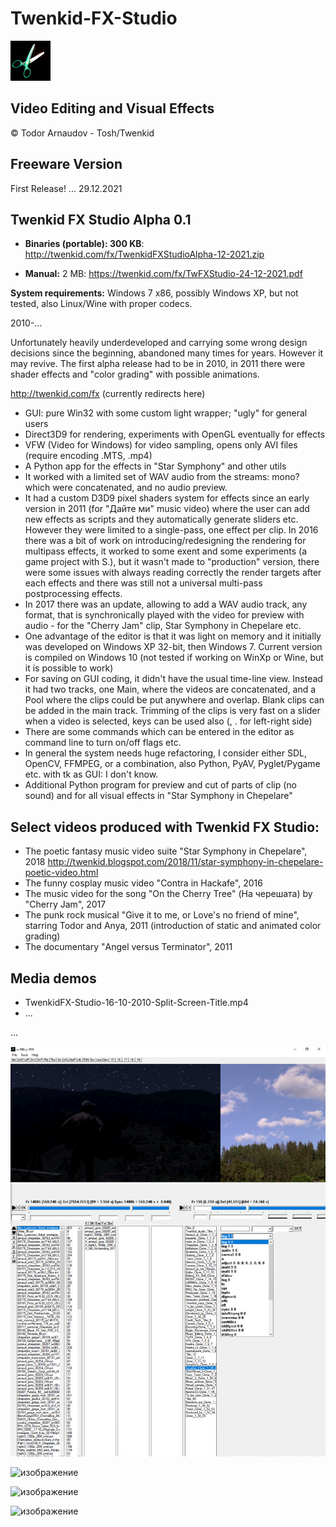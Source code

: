 # Twenkid-FX-Studio

![image](/Releases/TwenkidFX-Alpha-10-2021-Win32/fx.png)

## Video Editing and Visual Effects 

&copy; Todor Arnaudov - Tosh/Twenkid

## Freeware Version

First Release! ... 29.12.2021

## Twenkid FX Studio Alpha 0.1
* **Binaries (portable): 300 KB**: 
http://twenkid.com/fx/TwenkidFXStudioAlpha-12-2021.zip

* **Manual:** 2 MB: 
https://twenkid.com/fx/TwFXStudio-24-12-2021.pdf

**System requirements:** Windows 7 x86, possibly Windows XP, but not tested, also Linux/Wine with proper codecs.

2010-...

Unfortunately heavily underdeveloped and carrying some wrong design decisions since the beginning, abandoned many times for years.
However it may revive. The first alpha release had to be in 2010, in 2011 there were shader effects and "color grading" with possible animations.

http://twenkid.com/fx  (currently redirects here)

* GUI: pure Win32 with some custom light wrapper; "ugly" for general users
* Direct3D9 for rendering, experiments with OpenGL eventually for effects
* VFW (Video for Windows) for video sampling, opens only AVI files (require encoding .MTS, .mp4)
* A Python app for the effects in "Star Symphony" and other utils
* It worked with a limited set of WAV audio from the streams: mono? which were concatenated, and no audio preview.
* It had a custom D3D9 pixel shaders system for effects since an early version in 2011 (for "Дайте ми" music video) where the user can add new effects as scripts and they automatically generate sliders etc. However they were limited to a single-pass, one effect per clip. In 2016 there was a bit of work on introducing/redesigning the rendering for multipass effects, it worked to some exent and some experiments (a game project with S.), but it wasn't made to "production" version, there were some issues with always reading correctly the render targets after each effects and there was still not a universal multi-pass postprocessing effects.
* In 2017 there was an update, allowing to add a WAV audio track, any format, that is synchronically played with the video for preview with audio - for the "Cherry Jam" clip, Star Symphony in Chepelare etc.
* One advantage of the editor is that it was light on memory and it initially was developed on Windows XP 32-bit, then Windows 7. Current version is compiled on Windows 10 (not tested if working on WinXp or Wine, but it is possible to work)
* For saving on GUI coding, it didn't have the usual time-line view. Instead it had two tracks, one Main, where the videos are concatenated, and a Pool where the clips could be put anywhere and overlap. Blank clips can be added in the main track. Trimming of the clips is very fast on a slider when a video is selected, keys can be used also (, . for left-right side)
* There are some commands which can be entered in the editor as command line to turn on/off flags etc.
* In general the system needs huge refactoring, I consider either SDL, OpenCV, FFMPEG, or a combination, also Python, PyAV, Pyglet/Pygame etc. with tk as GUI: I don't know.
* Additional Python program for preview and cut of parts of clip (no sound) and for all visual effects in "Star Symphony in Chepelare"


## Select videos produced with Twenkid FX Studio:

* The poetic fantasy music video suite "Star Symphony in Chepelare", 2018
http://twenkid.blogspot.com/2018/11/star-symphony-in-chepelare-poetic-video.html
* The funny cosplay music video "Contra in Hackafe", 2016
* The music video for the song "On the Cherry Tree" (На черешата) by "Cherry Jam", 2017
* The punk rock musical "Give it to me, or Love's no friend of mine", starring Todor and Anya, 2011 (introduction of static and animated color grading)
* The documentary "Аngel versus Terminator", 2011


## Media demos

* TwenkidFX-Studio-16-10-2010-Split-Screen-Title.mp4
* ...

...

![image](/Cpp/image/starsymphony.png)

![изображение](https://user-images.githubusercontent.com/23367640/132602856-bac97bf1-1b15-42ab-8671-c125bb574c7c.png)

![изображение](https://user-images.githubusercontent.com/23367640/132602940-9f6c4d43-01e8-4363-9295-f3ecbb7c3b1d.png)

![изображение](https://user-images.githubusercontent.com/23367640/132603130-1a89bcb4-1b8c-48d0-8eef-8ac45ee98f96.png)


